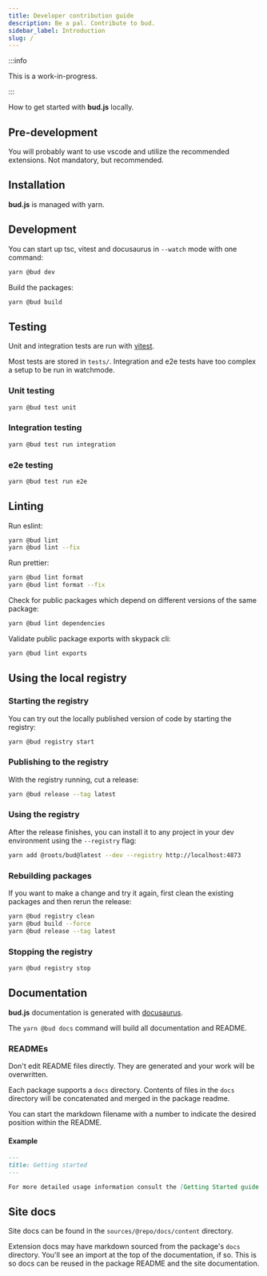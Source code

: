 ```yaml
---
title: Developer contribution guide
description: Be a pal. Contribute to bud.
sidebar_label: Introduction
slug: /
---
```


:::info

This is a work-in-progress.

:::

How to get started with **bud.js** locally.

## Pre-development

You will probably want to use vscode and utilize the recommended extensions. Not mandatory, but recommended.

## Installation

**bud.js** is managed with yarn.

## Development

You can start up tsc, vitest and docusaurus in `--watch` mode with one command:

```sh
yarn @bud dev
```

Build the packages:

```sh
yarn @bud build
```

## Testing

Unit and integration tests are run with [vitest](https://vitest.dev).

Most tests are stored in `tests/`. Integration and e2e tests have too complex a setup to be run in watchmode.

### Unit testing

```sh
yarn @bud test unit
```

### Integration testing

```sh
yarn @bud test run integration
```

### e2e testing

```sh
yarn @bud test run e2e
```

## Linting

Run eslint:

```sh
yarn @bud lint
yarn @bud lint --fix
```

Run prettier:

```sh
yarn @bud lint format
yarn @bud lint format --fix
```

Check for public packages which depend on different versions of the same package:

```sh
yarn @bud lint dependencies
```

Validate public package exports with skypack cli:

```sh
yarn @bud lint exports
```

## Using the local registry

### Starting the registry

You can try out the locally published version of code by starting the registry:

```sh
yarn @bud registry start
```

### Publishing to the registry

With the registry running, cut a release:

```sh
yarn @bud release --tag latest
```

### Using the registry

After the release finishes, you can install it to any project in your dev environment using the `--registry` flag:

```sh
yarn add @roots/bud@latest --dev --registry http://localhost:4873
```

### Rebuilding packages

If you want to make a change and try it again, first clean the existing packages and then rerun the release:

```sh
yarn @bud registry clean
yarn @bud build --force
yarn @bud release --tag latest
```

### Stopping the registry

```sh
yarn @bud registry stop
```

## Documentation

**bud.js** documentation is generated with [docusaurus](https://docusaurus.io/).

The `yarn @bud docs` command will build all documentation and README.

### READMEs

Don't edit README files directly. They are generated and your work will be overwritten.

Each package supports a `docs` directory. Contents of files in the `docs` directory will be concatenated and merged in the package readme.

You can start the markdown filename with a number to indicate the desired position within the README.

#### Example

```md title="./sources/@roots/bud/docs/01-getting-started.md"
---
title: Getting started
---

For more detailed usage information consult the [Getting Started guide on bud.js.org](https://bud.js.org/guides/getting-started)
```

## Site docs

Site docs can be found in the `sources/@repo/docs/content` directory.

Extension docs may have markdown sourced from the package's `docs` directory. You'll see an import at the top of the documentation, if so. This is so docs can be reused in the package README and the site documentation.
